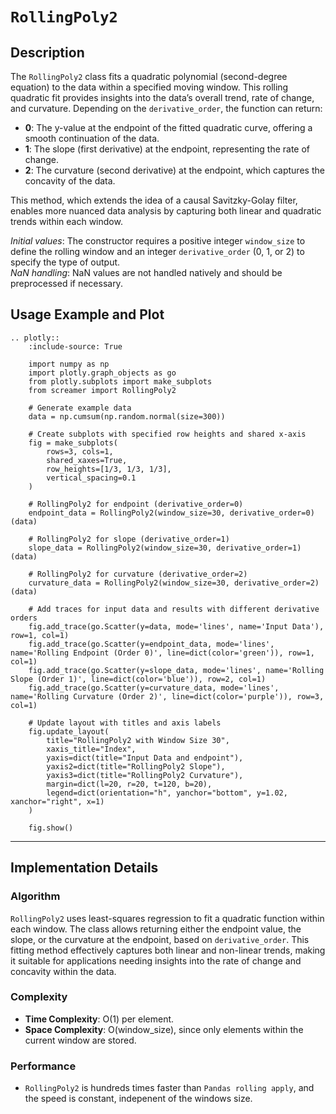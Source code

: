 # `RollingPoly2`

## Description

The `RollingPoly2` class fits a quadratic polynomial (second-degree equation) to the data within a specified moving window. This rolling quadratic fit provides insights into the data’s overall trend, rate of change, and curvature. Depending on the `derivative_order`, the function can return:

- **0**: The y-value at the endpoint of the fitted quadratic curve, offering a smooth continuation of the data.
- **1**: The slope (first derivative) at the endpoint, representing the rate of change.
- **2**: The curvature (second derivative) at the endpoint, which captures the concavity of the data.

This method, which extends the idea of a causal Savitzky-Golay filter, enables more nuanced data analysis by capturing both linear and quadratic trends within each window.

*Initial values*: The constructor requires a positive integer `window_size` to define the rolling window and an integer `derivative_order` (0, 1, or 2) to specify the type of output.  
*NaN handling*: NaN values are not handled natively and should be preprocessed if necessary.

## Usage Example and Plot

```{eval-rst}
.. plotly::
    :include-source: True

    import numpy as np
    import plotly.graph_objects as go
    from plotly.subplots import make_subplots
    from screamer import RollingPoly2

    # Generate example data
    data = np.cumsum(np.random.normal(size=300))

    # Create subplots with specified row heights and shared x-axis
    fig = make_subplots(
        rows=3, cols=1,
        shared_xaxes=True,
        row_heights=[1/3, 1/3, 1/3],
        vertical_spacing=0.1
    )

    # RollingPoly2 for endpoint (derivative_order=0)
    endpoint_data = RollingPoly2(window_size=30, derivative_order=0)(data)

    # RollingPoly2 for slope (derivative_order=1)
    slope_data = RollingPoly2(window_size=30, derivative_order=1)(data)

    # RollingPoly2 for curvature (derivative_order=2)
    curvature_data = RollingPoly2(window_size=30, derivative_order=2)(data)

    # Add traces for input data and results with different derivative orders
    fig.add_trace(go.Scatter(y=data, mode='lines', name='Input Data'), row=1, col=1)
    fig.add_trace(go.Scatter(y=endpoint_data, mode='lines', name='Rolling Endpoint (Order 0)', line=dict(color='green')), row=1, col=1)
    fig.add_trace(go.Scatter(y=slope_data, mode='lines', name='Rolling Slope (Order 1)', line=dict(color='blue')), row=2, col=1)
    fig.add_trace(go.Scatter(y=curvature_data, mode='lines', name='Rolling Curvature (Order 2)', line=dict(color='purple')), row=3, col=1)

    # Update layout with titles and axis labels
    fig.update_layout(
        title="RollingPoly2 with Window Size 30",
        xaxis_title="Index",
        yaxis=dict(title="Input Data and endpoint"),
        yaxis2=dict(title="RollingPoly2 Slope"),
        yaxis3=dict(title="RollingPoly2 Curvature"),
        margin=dict(l=20, r=20, t=120, b=20),
        legend=dict(orientation="h", yanchor="bottom", y=1.02, xanchor="right", x=1)        
    )

    fig.show()
```

---

## Implementation Details

### Algorithm

`RollingPoly2` uses least-squares regression to fit a quadratic function within each window. The class allows returning either the endpoint value, the slope, or the curvature at the endpoint, based on `derivative_order`. This fitting method effectively captures both linear and non-linear trends, making it suitable for applications needing insights into the rate of change and concavity within the data.

### Complexity

* **Time Complexity**: O(1) per element.
* **Space Complexity**: O(window_size), since only elements within the current window are stored.

### Performance

* `RollingPoly2` is hundreds times faster than `Pandas rolling apply`, and the speed is constant, indepenent of the windows size.